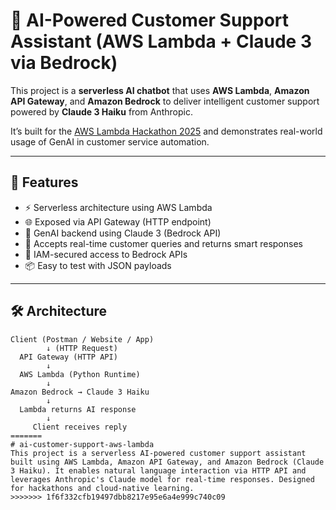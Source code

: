 # 🤖 AI-Powered Customer Support Assistant (AWS Lambda + Claude 3 via Bedrock)

This project is a **serverless AI chatbot** that uses **AWS Lambda**, **Amazon API Gateway**, and **Amazon Bedrock** to deliver intelligent customer support powered by **Claude 3 Haiku** from Anthropic.

It’s built for the [AWS Lambda Hackathon 2025](https://devpost.com/) and demonstrates real-world usage of GenAI in customer service automation.

---

## 🚀 Features

- ⚡ Serverless architecture using AWS Lambda
- 🌐 Exposed via API Gateway (HTTP endpoint)
- 🧠 GenAI backend using Claude 3 (Bedrock API)
- 💬 Accepts real-time customer queries and returns smart responses
- 🔐 IAM-secured access to Bedrock APIs
- 📦 Easy to test with JSON payloads

---

## 🛠️ Architecture

```text
Client (Postman / Website / App)
        ↓ (HTTP Request)
  API Gateway (HTTP API)
        ↓
  AWS Lambda (Python Runtime)
        ↓
Amazon Bedrock → Claude 3 Haiku
        ↓
  Lambda returns AI response
        ↓
     Client receives reply
=======
# ai-customer-support-aws-lambda
This project is a serverless AI-powered customer support assistant built using AWS Lambda, Amazon API Gateway, and Amazon Bedrock (Claude 3 Haiku). It enables natural language interaction via HTTP API and leverages Anthropic's Claude model for real-time responses. Designed for hackathons and cloud-native learning.
>>>>>>> 1f6f332cfb19497dbb8217e95e6a4e999c740c09
